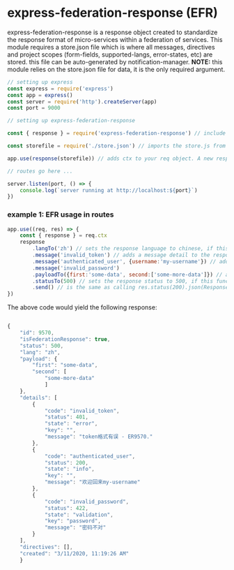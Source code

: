 # express-federation-response (EFR)
express-federation-response is a response object created to standardize the response format of micro-services within a federation of services. This module requires a store.json file which is where all messages, directives and project scopes (form-fields, supported-langs, error-states, etc) are stored. this file can be auto-generated by notification-manager. **NOTE:** this module relies on the store.json file for data, it is the only required argument.

```js
// setting up express
const express = require('express')
const app = express()
const server = require('http').createServer(app)
const port = 9000

// setting up express-federation-response

const { response } = require('express-federation-response') // include the module from your packages

const storefile = require('./store.json') // imports the store.js from your file system

app.use(response(storefile)) // adds ctx to your req object. A new response instance is created on each request.

// routes go here ...

server.listen(port, () => {
    console.log(`server running at http://localhost:${port}`)
})
```

### example 1: EFR usage in routes
```js
app.use((req, res) => {
    const { response } = req.ctx
    response
        .langTo('zh') // sets the response language to chinese, if this function is not called it will default to english.
        .message('invalid_token') // adds a message detail to the response.
        .message('authenticated_user', {username:'my-username'}) // adds a message template detail to the response as the first argument, and data as the second.
        .message('invalid_password')
        .payloadTo({first:'some-data', second:['some-more-data']}) // adds a payload to the response
        .statusTo(500) // sets the response status to 500, if this function is not called it will detault to the status of the first message in the reponse details. if no messages were set it will be 200. 
        .send() // is the same as calling res.status(200).json(Response)
})
```
The above code would yield the following response:
```js

{
    "id": 9570,
    "isFederationResponse": true,
    "status": 500,
    "lang": "zh",
    "payload": {
        "first": "some-data",
        "second": [
            "some-more-data"
            ]
    },
    "details": [
        {
            "code": "invalid_token",
            "status": 401,
            "state": "error",
            "key": "",
            "message": "token格式有误 - ER9570."
        },
        {
            "code": "authenticated_user",
            "status": 200,
            "state": "info",
            "key": "",
            "message": "欢迎回来my-username"
        },
        {
            "code": "invalid_password",
            "status": 422,
            "state": "validation",
            "key": "password",
            "message": "密码不对"
        }
    ],
    "directives": [],
    "created": "3/11/2020, 11:19:26 AM"
    }
```
